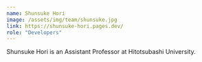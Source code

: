 ```yaml
---
name: Shunsuke Hori
image: /assets/img/team/shunsuke.jpg
link: https://shunsuke-hori.pages.dev/
role: "Developers"
---
```

Shunsuke Hori is an Assistant Professor at Hitotsubashi University.